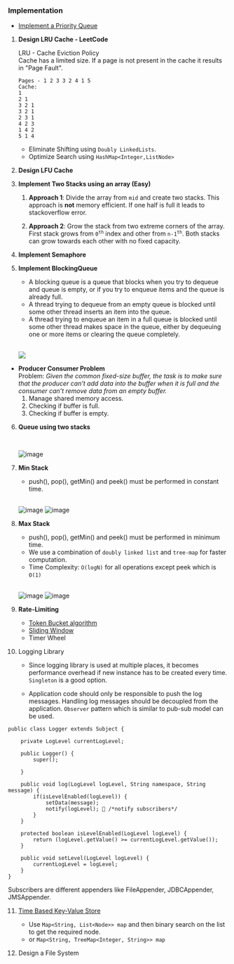 ### Implementation

* [Implement a Priority Queue](../PriorityQueue.md)

1. **Design LRU Cache - LeetCode** <br>
   
   LRU - Cache Eviction Policy<br>
   Cache has a limited size. If a page is not present
   in the cache it results in "Page Fault".
   ```
   Pages - 1 2 3 3 2 4 1 5
   Cache:
   1
   2 1
   3 2 1
   3 2 1
   2 3 1
   4 2 3
   1 4 2
   5 1 4
   ```
   * Eliminate Shifting using `Doubly LinkedLists`. <br>
   * Optimize Search using `HashMap<Integer,ListNode>`


2. **Design LFU Cache**


3. **Implement Two Stacks using an array (Easy)**
    1. **Approach 1**:   Divide the array from `mid` and create two stacks.
    This approach is **not** memory efficient. If one half 
        is full it leads to stackoverflow error.
        
    2. **Approach 2**: Grow the stack from two extreme corners of the array.
    First stack grows from <code>0<sup>th</sup></code> index and other from
        <code>n-1<sup>th</sup></code>. Both stacks can grow 
        towards each other with no fixed capacity.


4. **Implement Semaphore**


5. **Implement BlockingQueue**
    
    * A blocking queue is a queue that blocks when you try to dequeue and queue is empty, or if you try to 
      enqueue items and the queue is already full. 
    * A thread trying to dequeue from an empty queue is blocked until some other thread inserts an item into the queue. 
    * A thread trying to enqueue an item in a full queue is blocked until some other thread makes space in the queue, 
      either by dequeuing one or more items or clearing the queue completely.
   
    <p align="left">
   <br>
   <img  src="https://user-images.githubusercontent.com/17683048/146622260-fb7239f9-7add-4bb3-abf0-6e5b96bfc034.png">
   </p>

* **Producer Consumer Problem**
  <br>
  Problem: _Given the common fixed-size buffer, the task is to make sure that the producer can’t add data into the buffer
  when it is full and the consumer can’t remove data from an empty buffer._
   1. Manage shared memory access.
   2. Checking if buffer is full.
   3. Checking if buffer is empty.
   
    

6. **Queue using two stacks** 
    
    <br>
   
   ![image](https://user-images.githubusercontent.com/17683048/153788239-91257884-f4b3-4045-ae05-f962ea7e0306.png)


7. **Min Stack**

    * push(), pop(), getMin() and peek() must be performed in constant time. 
      
    <br>

   ![image](https://user-images.githubusercontent.com/17683048/153789015-244dd519-0259-45f6-9782-41df51d100a0.png)
   ![image](https://user-images.githubusercontent.com/17683048/153789554-72e5dfae-5f33-43d7-a120-b92610f48911.png)


8. **Max Stack**

   * push(), pop(), getMin() and peek() must be performed in minimum time.
   * We use a combination of `doubly linked list` and `tree-map` for faster computation.
   * Time Complexity: `O(logN)` for all operations except peek which is `O(1)`

   <br>
   
   ![image](https://user-images.githubusercontent.com/17683048/154005261-aa74205e-9679-4994-98c3-88170ca25a9c.png)
   ![image](https://user-images.githubusercontent.com/17683048/154005306-bc0bcfd6-1ea4-4812-9f12-0611ab303f3d.png)
   

9. **Rate-Limiting**

    * [Token Bucket algorithm](./TokenBucketAlgorithm.java)
    * [Sliding Window](../arrays/ThrottledGateway.java)
    * Timer Wheel


10. Logging Library

    * Since logging library is used at multiple places, it becomes performance overhead if new instance has to be created every time. `Singleton` is a good option.
    
    * Application code should only be responsible to push the log messages. Handling log messages should be decoupled from the application. `Observer` pattern which is similar to pub-sub model can be used.
   
```
public class Logger extends Subject {

    private LogLevel currentLogLevel;

    public Logger() {
        super();

    }

    public void log(LogLevel logLevel, String namespace, String message) {
        if(isLevelEnabled(logLevel)) {
            setData(message);
            notify(logLevel); 📨 /*notify subscribers*/
        }
    }

    protected boolean isLevelEnabled(LogLevel logLevel) {
        return (logLevel.getValue() >= currentLogLevel.getValue());
    }

    public void setLevel(LogLevel logLevel) {
        currentLogLevel = logLevel;
    }
}
```

Subscribers are different appenders like FileAppender, JDBCAppender, JMSAppender. 
 
11. [Time Based Key-Value Store](https://leetcode.com/problems/time-based-key-value-store/)

    * Use `Map<String, List<Node>> map` and then binary search on the list to get the required node.
    * or `Map<String, TreeMap<Integer, String>> map` 

12. Design a File System

    



